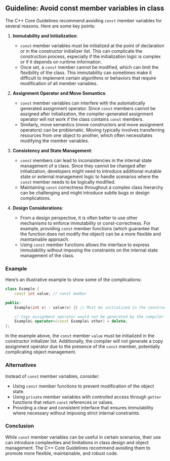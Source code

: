 
## Guideline: Avoid const member variables in class

The C++ Core Guidelines recommend avoiding `const` member variables for several reasons. Here are some key points:

1. **Immutability and Initialization**:
   - `const` member variables must be initialized at the point of declaration or in the constructor initializer list. This can complicate the construction process, especially if the initialization logic is complex or if it depends on runtime information.
   - Once set, a `const` member cannot be modified, which can limit the flexibility of the class. This immutability can sometimes make it difficult to implement certain algorithms or behaviors that require modification of all member variables.

2. **Assignment Operator and Move Semantics**:
   - `const` member variables can interfere with the automatically generated assignment operator. Since `const` members cannot be assigned after initialization, the compiler-generated assignment operator will not work if the class contains `const` members.
   - Similarly, move semantics (move constructors and move assignment operators) can be problematic. Moving typically involves transferring resources from one object to another, which often necessitates modifying the member variables.

3. **Consistency and State Management**:
   - `const` members can lead to inconsistencies in the internal state management of a class. Since they cannot be changed after initialization, developers might need to introduce additional mutable state or external management logic to handle scenarios where the `const` member needs to be logically modified.
   - Maintaining `const` correctness throughout a complex class hierarchy can be challenging and might introduce subtle bugs or design complications.

4. **Design Considerations**:
   - From a design perspective, it is often better to use other mechanisms to enforce immutability or const-correctness. For example, providing `const` member functions (which guarantee that the function does not modify the object) can be a more flexible and maintainable approach.
   - Using `const` member functions allows the interface to express immutability without imposing the constraints on the internal state management of the class.

### Example

Here’s an illustrative example to show some of the complications:

```cpp
class Example {
    const int value; // const member

public:
    Example(int v) : value(v) {} // Must be initialized in the constructor

    // Copy assignment operator would not be generated by the compiler
    Example& operator=(const Example& other) = delete;
};
```

In the example above, the `const` member `value` must be initialized in the constructor initializer list. Additionally, the compiler will not generate a copy assignment operator due to the presence of the `const` member, potentially complicating object management.

### Alternatives

Instead of `const` member variables, consider:

- Using `const` member functions to prevent modification of the object state.
- Using `private` member variables with controlled access through `getter` functions that return `const` references or values.
- Providing a clear and consistent interface that ensures immutability where necessary without imposing strict internal constraints.

### Conclusion

While `const` member variables can be useful in certain scenarios, their use can introduce complexities and limitations in class design and object management. The C++ Core Guidelines recommend avoiding them to promote more flexible, maintainable, and robust code.